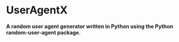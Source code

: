 # UserAgentX
<b>A random user agent generator written in Python using the Python random-user-agent package.<b>

